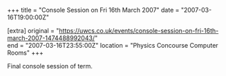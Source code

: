 +++
title = "Console Session on Fri 16th March 2007"
date = "2007-03-16T19:00:00Z"

[extra]
original = "https://uwcs.co.uk/events/console-session-on-fri-16th-march-2007-1474488992043/"    
end = "2007-03-16T23:55:00Z"
location = "Physics Concourse Computer Rooms"
+++

Final console session of term.

